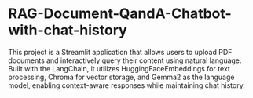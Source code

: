 # RAG-Document-QandA-Chatbot-with-chat-history
This project is a Streamlit application that allows users to upload PDF documents and interactively query their content using natural language. Built with the LangChain, it utilizes HuggingFaceEmbeddings for text processing, Chroma for vector storage, and Gemma2 as the language model, enabling context-aware responses while maintaining chat history.

